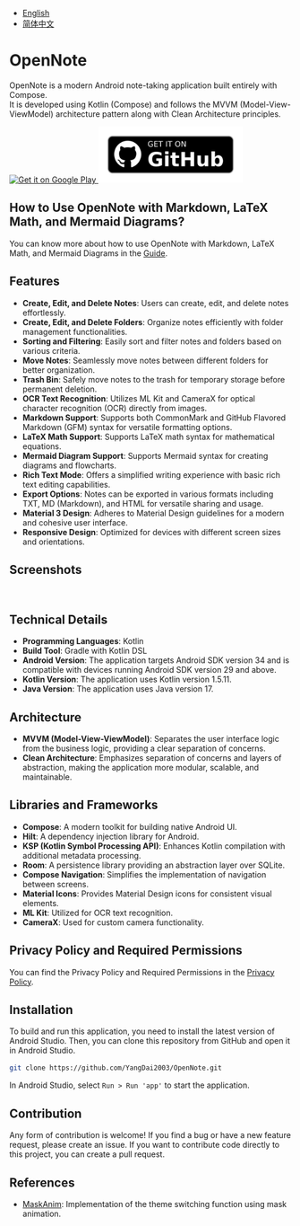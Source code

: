 - [English](README.md)
- [简体中文](README.zh.md)

# OpenNote

OpenNote is a modern Android note-taking application built entirely with Compose.  
It is developed using Kotlin (Compose) and follows the MVVM (Model-View-ViewModel) architecture pattern along with Clean Architecture principles.

<a href="https://play.google.com/store/apps/details?id=com.yangdai.opennote">
      <img alt="Get it on Google Play" src="https://play.google.com/intl/en_us/badges/static/images/badges/en_badge_web_generic.png" height="100">
</a>

<a href="https://github.com/YangDai2003/OpenNote-Compose/releases">
      <img alt="Get it on GitHub" src="https://raw.githubusercontent.com/deckerst/common/main/assets/get-it-on-github.png" height="100">
</a>

## How to Use OpenNote with Markdown, LaTeX Math, and Mermaid Diagrams?

You can know more about how to use OpenNote with Markdown, LaTeX Math, and Mermaid Diagrams in the [Guide](Guide.md).

## Features

- **Create, Edit, and Delete Notes**: Users can create, edit, and delete notes effortlessly.
- **Create, Edit, and Delete Folders**: Organize notes efficiently with folder management functionalities.
- **Sorting and Filtering**: Easily sort and filter notes and folders based on various criteria.
- **Move Notes**: Seamlessly move notes between different folders for better organization.
- **Trash Bin**: Safely move notes to the trash for temporary storage before permanent deletion.
- **OCR Text Recognition**: Utilizes ML Kit and CameraX for optical character recognition (OCR) directly from images.
- **Markdown Support**: Supports both CommonMark and GitHub Flavored Markdown (GFM) syntax for versatile formatting options.
- **LaTeX Math Support**: Supports LaTeX math syntax for mathematical equations.
- **Mermaid Diagram Support**: Supports Mermaid syntax for creating diagrams and flowcharts.
- **Rich Text Mode**: Offers a simplified writing experience with basic rich text editing capabilities.
- **Export Options**: Notes can be exported in various formats including TXT, MD (Markdown), and HTML for versatile sharing and usage.
- **Material 3 Design**: Adheres to Material Design guidelines for a modern and cohesive user interface.
- **Responsive Design**: Optimized for devices with different screen sizes and orientations.

## Screenshots

<div style="overflow-x: auto; white-space: nowrap;">

<img src="https://github.com/YangDai2003/OpenNote-Compose/blob/master/screenshots/Screenshot_1.png" width="15%" alt=""/>
<img src="https://github.com/YangDai2003/OpenNote-Compose/blob/master/screenshots/Screenshot_2.png" width="15%" alt=""/>
<img src="https://github.com/YangDai2003/OpenNote-Compose/blob/master/screenshots/Screenshot_3.png" width="15%" alt=""/>
<img src="https://github.com/YangDai2003/OpenNote-Compose/blob/master/screenshots/Screenshot_4.png" width="15%" alt=""/>
<img src="https://github.com/YangDai2003/OpenNote-Compose/blob/master/screenshots/Screenshot_5.png" width="15%" alt=""/>
<img src="https://github.com/YangDai2003/OpenNote-Compose/blob/master/screenshots/Screenshot_6.png" width="15%" alt=""/>
<img src="https://github.com/YangDai2003/OpenNote-Compose/blob/master/screenshots/Screenshot_7.png" width="15%" alt=""/>
<img src="https://github.com/YangDai2003/OpenNote-Compose/blob/master/screenshots/Screenshot_8_new.png" width="15%" alt=""/>
<img src="https://github.com/YangDai2003/OpenNote-Compose/blob/master/screenshots/Screenshot_12.png" width="15%" alt=""/>
<img src="https://github.com/YangDai2003/OpenNote-Compose/blob/master/screenshots/Screenshot_13.png" width="15%" alt=""/>
<img src="https://github.com/YangDai2003/OpenNote-Compose/blob/master/screenshots/Screenshot_9.png" width="30%" alt=""/>
<img src="https://github.com/YangDai2003/OpenNote-Compose/blob/master/screenshots/Screenshot_10.png" width="30%" alt=""/>
<img src="https://github.com/YangDai2003/OpenNote-Compose/blob/master/screenshots/Screenshot_11.png" width="30%" alt=""/>

</div>

## Technical Details

- **Programming Languages**: Kotlin
- **Build Tool**: Gradle with Kotlin DSL
- **Android Version**: The application targets Android SDK version 34 and is compatible with devices running Android SDK version 29 and above.
- **Kotlin Version**: The application uses Kotlin version 1.5.11.
- **Java Version**: The application uses Java version 17.

## Architecture

- **MVVM (Model-View-ViewModel)**: Separates the user interface logic from the business logic, providing a clear separation of concerns.
- **Clean Architecture**: Emphasizes separation of concerns and layers of abstraction, making the application more modular, scalable, and maintainable.

## Libraries and Frameworks

- **Compose**: A modern toolkit for building native Android UI.
- **Hilt**: A dependency injection library for Android.
- **KSP (Kotlin Symbol Processing API)**: Enhances Kotlin compilation with additional metadata processing.
- **Room**: A persistence library providing an abstraction layer over SQLite.
- **Compose Navigation**: Simplifies the implementation of navigation between screens.
- **Material Icons**: Provides Material Design icons for consistent visual elements.
- **ML Kit**: Utilized for OCR text recognition.
- **CameraX**: Used for custom camera functionality.

## Privacy Policy and Required Permissions

You can find the Privacy Policy and Required Permissions in the [Privacy Policy](PRIVACY_POLICY.md).

## Installation

To build and run this application, you need to install the latest version of Android Studio. Then, you can clone this repository from GitHub and open it in Android Studio.

```bash
git clone https://github.com/YangDai2003/OpenNote.git
```

In Android Studio, select `Run > Run 'app'` to start the application.

## Contribution

Any form of contribution is welcome! If you find a bug or have a new feature request, please create an issue. If you want to contribute code directly to this project, you can create a pull request.

## References

- [MaskAnim](https://github.com/setruth/MaskAnim): Implementation of the theme switching function using mask animation.
